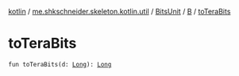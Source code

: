 [kotlin](../../../index.md) / [me.shkschneider.skeleton.kotlin.util](../../index.md) / [BitsUnit](../index.md) / [B](index.md) / [toTeraBits](./to-tera-bits.md)

# toTeraBits

`fun toTeraBits(d: `[`Long`](https://kotlinlang.org/api/latest/jvm/stdlib/kotlin/-long/index.html)`): `[`Long`](https://kotlinlang.org/api/latest/jvm/stdlib/kotlin/-long/index.html)